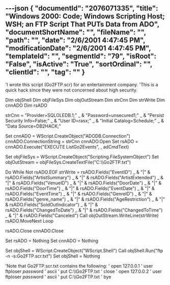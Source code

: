 ---json
{
  "documentId": "2076071335",
  "title": "Windows 2000: Code; Windows Scripting Host; WSH; an FTP Script That PUTs Data from ADO",
  "documentShortName": "",
  "fileName": "",
  "path": "",
  "date": "2/6/2001 4:47:45 PM",
  "modificationDate": "2/6/2001 4:47:45 PM",
  "templateId": "",
  "segmentId": "79",
  "isRoot": "False",
  "isActive": "True",
  "sortOrdinal": "",
  "clientId": "",
  "tag": ""
}
---

'I wrote this script (Go2FTP.scr) for an entertainment company.
'This is a quick hack since they were not concerned about high security.

Dim objShell
Dim objFileSys
Dim objOutStream
Dim strCnn
Dim strWrite
Dim cnnADO
Dim rsADO
    
strCnn = &quot;Provider=SQLOLEDB.1;&quot; _
    & &quot;Password=unsecured1;&quot; _
    & &quot;Persist Security Info=False;&quot; _
    & &quot;User ID=rasx;&quot; _
    & &quot;Initial Catalog=Schedule;&quot; _
    & &quot;Data Source=DB2HACK;&quot;

Set cnnADO = WScript.CreateObject(&quot;ADODB.Connection&quot;)
cnnADO.ConnectionString = strCnn
cnnADO.Open
Set rsADO = cnnADO.Execute(&quot;EXECUTE ListGo2Events&quot;, , adCmdText)

Set objFileSys = WScript.CreateObject(&quot;Scripting.FileSystemObject&quot;)
Set objOutStream = objFileSys.CreateTextFile(&quot;C:&bsol;&bsol;Go2FTP.txt&quot;)

Do While Not rsADO.EOF
    strWrite = rsADO.Fields(&quot;EventID&quot;) _
        & &quot;|&quot; & rsADO.Fields(&quot;ArtistSummary&quot;) _
        & &quot;|&quot; & rsADO.Fields(&quot;ArtistExtended&quot;) _
        & &quot;|&quot; & rsADO.Fields(&quot;VenueID&quot;) _
        & &quot;|&quot; & rsADO.Fields(&quot;DoorDate&quot;) _
        & &quot;|&quot; & rsADO.Fields(&quot;DoorTime&quot;) _
        & &quot;|&quot; & rsADO.Fields(&quot;EventDate&quot;) _
        & &quot;|&quot; & rsADO.Fields(&quot;EventTime&quot;) _
        & &quot;|&quot; & rsADO.Fields(&quot;GenreID&quot;) _
        & &quot;|&quot; & rsADO.Fields(&quot;genre_name&quot;) _
        & &quot;|&quot; & rsADO.Fields(&quot;AgeRestriction&quot;) _
        & &quot;|&quot; & rsADO.Fields(&quot;SoldOutIndicator&quot;) _
        & &quot;|&quot; & rsADO.Fields(&quot;ChangedToDate&quot;) _
        & &quot;|&quot; & rsADO.Fields(&quot;ChangedToTime&quot;) _
        & &quot;|&quot; & rsADO.Fields(&quot;Canceled&quot;)
    Call objOutStream.WriteLine(strWrite)
    rsADO.MoveNext
Loop

rsADO.Close
cnnADO.Close

Set rsADO = Nothing
Set cnnADO = Nothing

Set objShell = WScript.CreateObject(&quot;WScript.Shell&quot;)
Call objShell.Run(&quot;ftp -n -s:Go2FTP.scr.txt&quot;)
Set objShell = Nothing


'Note that Go2FTP.scr.txt contains the following:
'    open 127.0.0.1
'    user ftploser $pass$word
'    ascii
'    put C:&bsol;&bsol;Go2FTP.txt
'    close
'    open 127.0.0.2
'    user ftploser $pass$word
'    ascii
'    put C:&bsol;&bsol;Go2FTP.txt
'    bye
